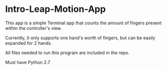 Intro-Leap-Motion-App
=====================

This app is a simple Terminal app that counts the amount of fingers present within the controller's view.

Currently, it only supports one hand's worth of fingers, but can be easily expanded for 2 hands.

All files needed to run this program are included in the repo.

Must have Python 2.7